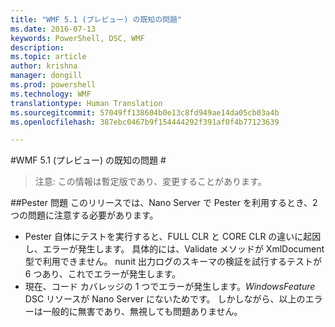 ```yaml
---
title: "WMF 5.1 (プレビュー) の既知の問題"
ms.date: 2016-07-13
keywords: PowerShell, DSC, WMF
description: 
ms.topic: article
author: krishna
manager: dongill
ms.prod: powershell
ms.technology: WMF
translationtype: Human Translation
ms.sourcegitcommit: 57049ff138604b0e13c8fd949ae14da05cb03a4b
ms.openlocfilehash: 387ebc0467b9f154444292f391af0f4b77123639

---
```


#WMF 5.1 (プレビュー) の既知の問題 #

> 注意: この情報は暫定版であり、変更することがあります。

##Pester 問題
このリリースでは、Nano Server で Pester を利用するとき、2 つの問題に注意する必要があります。

* Pester 自体にテストを実行すると、FULL CLR と CORE CLR の違いに起因し、エラーが発生します。 具体的には、Validate メソッドが XmlDocument 型で利用できません。 nunit 出力ログのスキーマの検証を試行するテストが 6 つあり、これでエラーが発生します。 
* 現在、コード カバレッジの 1 つでエラーが発生します。*WindowsFeature* DSC リソースが Nano Server にないためです。 しかしながら、以上のエラーは一般的に無害であり、無視しても問題ありません。


<!--HONumber=Jul16_HO3-->


